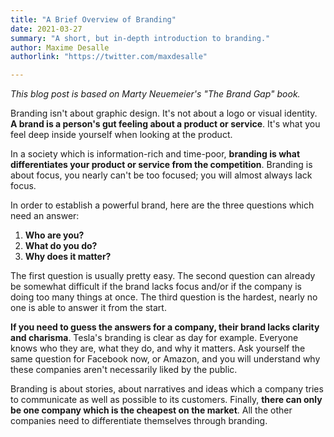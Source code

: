 ```yaml
---
title: "A Brief Overview of Branding"
date: 2021-03-27
summary: "A short, but in-depth introduction to branding."
author: Maxime Desalle
authorlink: "https://twitter.com/maxdesalle"

---
```


*This blog post is based on Marty Neuemeier's "The Brand Gap" book.*


Branding isn't about graphic design. It's not about a logo or visual identity. **A brand is a person's gut feeling about a product or service**. It's what you feel deep inside yourself when looking at the product.

In a society which is information-rich and time-poor, **branding is what differentiates your product or service from the competition**. Branding is about focus, you nearly can't be too focused; you will almost always lack focus.

In order to establish a powerful brand, here are the three questions which need an answer:

1. **Who are you?**
2. **What do you do?**
3. **Why does it matter?**

The first question is usually pretty easy. The second question can already be somewhat difficult if the brand lacks focus and/or if the company is doing too many things at once. The third question is the hardest, nearly no one is able to answer it from the start.

**If you need to guess the answers for a company, their brand lacks clarity and charisma**. Tesla's branding is clear as day for example. Everyone knows who they are, what they do, and why it matters. Ask yourself the same question for Facebook now, or Amazon, and you will understand why these companies aren't necessarily liked by the public.

Branding is about stories, about narratives and ideas which a company tries to communicate as well as possible to its customers. Finally, **there can only be one company which is the cheapest on the market**. All the other companies need to differentiate themselves through branding.
